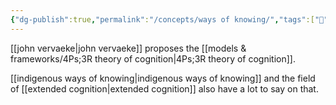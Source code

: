 ```yaml
---
{"dg-publish":true,"permalink":"/concepts/ways of knowing/","tags":["🌱"]}
---
```


[[john vervaeke\|john vervaeke]] proposes the [[models & frameworks/4Ps;3R theory of cognition\|4Ps;3R theory of cognition]].

[[indigenous ways of knowing\|indigenous ways of knowing]] and the field of [[extended cognition\|extended cognition]] also have a lot to say on that.